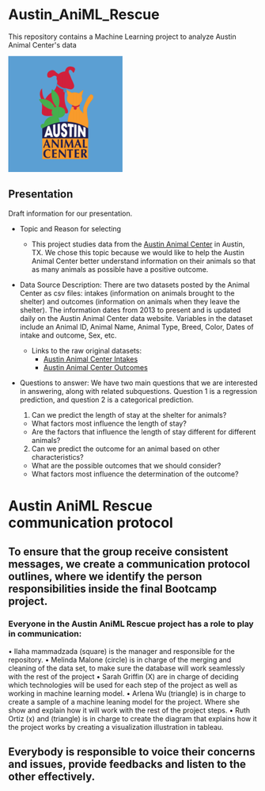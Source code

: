 # Austin_AniML_Rescue
This repository contains a Machine Learning project to analyze Austin Animal Center's data

![AAC_graphic](https://github.com/ilaha/Austin_AniML_Rescue/blob/main/Resources/AAC_graphic.PNG)



## Presentation
Draft information for our presentation.

- Topic and Reason for selecting 
  - This project studies data from the [Austin Animal Center](http://www.austintexas.gov/content/austin-animal-center) in Austin, TX. We chose this topic because we would like to help the Austin Animal Center better understand information on their animals so that as many animals as possible have a positive outcome.

- Data Source Description: There are two datasets posted by the Animal Center as csv files: intakes (information on animals brought to the shelter) and outcomes (information on animals when they leave the shelter). The information dates from 2013 to present and is updated daily on the Austin Animal Center data website. Variables in the dataset include an Animal ID, Animal Name, Animal Type, Breed, Color, Dates of intake and outcome, Sex, etc. 
  - Links to the raw original datasets:
    - [Austin Animal Center Intakes](https://data.austintexas.gov/Health-and-Community-Services/Austin-Animal-Center-Intakes/wter-evkm)
    - [Austin Animal Center Outcomes](https://data.austintexas.gov/Health-and-Community-Services/Austin-Animal-Center-Outcomes/9t4d-g238)

- Questions to answer: We have two main questions that we are interested in answering, along with related subquestions. Question 1 is a regression prediction, and question 2 is a categorical prediction.
  1. Can we predict the length of stay at the shelter for animals?
    - What factors most influence the length of stay?
    - Are the factors that influence the length of stay different for different animals?
  2. Can we predict the outcome for an animal based on other characteristics?
    - What are the possible outcomes that we should consider?
    - What factors most influence the determination of the outcome?
  
# Austin AniML Rescue communication protocol
## To ensure that the group receive consistent messages, we create a communication protocol outlines, where we identify the person responsibilities inside the final Bootcamp project.  
### Everyone in the Austin AniML Rescue project has a role to play in communication:
•	Ilaha mammadzada (square) is the manager and responsible for the repository.
•	Melinda Malone (circle) is in charge of the merging and cleaning of the data set, to make sure the database will work seamlessly with the rest of the project
•	Sarah Griffin (X) are in charge of deciding which technologies will be used for each step of the project as well as working in machine learning model.
•	Arlena Wu  (triangle) is in charge to create a sample of a machine leaning model for the project. Where she show and explain how it will work with the rest of the project steps.
•	Ruth Ortiz (x) and (triangle) is in charge to create the diagram that explains how it the project works by creating a visualization illustration in tableau.
## Everybody is responsible to voice their concerns and issues, provide feedbacks and listen to the other effectively.
